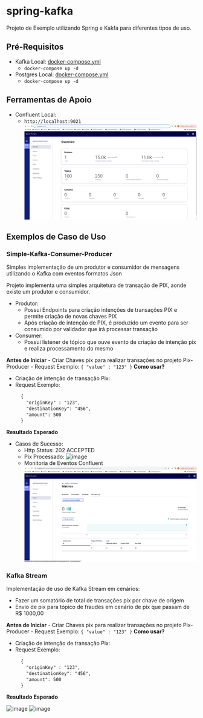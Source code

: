 # spring-kafka
Projeto de Exemplo utilizando Spring e Kakfa para diferentes tipos de uso.

## Pré-Requisitos

- Kafka Local: [docker-compose.yml](https://github.com/ice-lfernandes/docker-images/blob/master/kafka/docker-compose.yml)
  - ```docker-compose up -d```
- Postgres Local: [docker-compose.yml](https://github.com/ice-lfernandes/docker-postgres/blob/master/docker-compose.yml)
  - ```docker-compose up -d```

## Ferramentas de Apoio
- Confluent Local: 
  - ```http://localhost:9021```
  ![img.png](img.png)

## Exemplos de Caso de Uso

### Simple-Kafka-Consumer-Producer
  Simples implementação de um produtor e consumidor de mensagens utilizando o Kafka com eventos formatos Json

  Projeto implementa uma simples arquitetura de transação de PIX, aonde existe um produtor e consumidor.
  - Produtor:
    - Possui Endpoints para criação intenções de transações PIX e permite criação de novas chaves PIX
    - Após criação de intenção de PIX, é produzido um evento para ser consumido por validador que irá processar transação
  - Consumer:
    - Possui listener de tópico que ouve evento de criação de intenção pix e realiza processamento do mesmo
  
  <strong>Antes de Iniciar</strong>
    - Criar Chaves pix para realizar transações no projeto Pix-Producer
    - Request Exemplo:
      ```
        {
           "value" : "123"
        }
      ```
  <strong>Como usar?</strong>
  - Criação de intenção de transação Pix:
  - Request Exemplo:
      ```
        {
          "originKey" : "123",
          "destinationKey": "456",
          "amount": 500
        }
      ```
  <strong>Resultado Esperado</strong>
  - Casos de Sucesso:
    - Http Status: 202 ACCEPTED
    - Pix Processado:
      ![image](https://github.com/ice-lfernandes/spring-kafka/assets/66133397/34c30457-4812-444f-a03d-4ebb0046d6a9)
    - Monitoria de Eventos Confluent
    ![img_1.png](img_1.png)

### Kafka Stream
  Implementação de uso de Kafka Stream em cenários:
  - Fazer um somatório de total de transações pix por chave de origem
  - Envio de pix para tópico de fraudes em cenário de pix que passam de R$ 1000,00

   <strong>Antes de Iniciar</strong>
    - Criar Chaves pix para realizar transações no projeto Pix-Producer
    - Request Exemplo:
      ```
        {
           "value" : "123"
        }
      ```
  <strong>Como usar?</strong>
  - Criação de intenção de transação Pix:
  - Request Exemplo:
      ```
        {
          "originKey" : "123",
          "destinationKey": "456",
          "amount": 500
        }
      ```
  <strong>Resultado Esperado</strong>
  
  ![image](https://github.com/ice-lfernandes/spring-kafka/assets/66133397/22821ee0-b29b-4260-9110-1eb914745cf2)
  ![image](https://github.com/ice-lfernandes/spring-kafka/assets/66133397/637d65da-2bcb-4897-955c-3cecc789d265)
  


